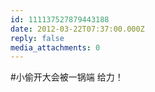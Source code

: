 ```yaml
---
id: 111137527879443188
date: 2012-03-22T07:37:00.000Z
reply: false
media_attachments: 0
---
```


#小偷开大会被一锅端 给力！ ​​​​

